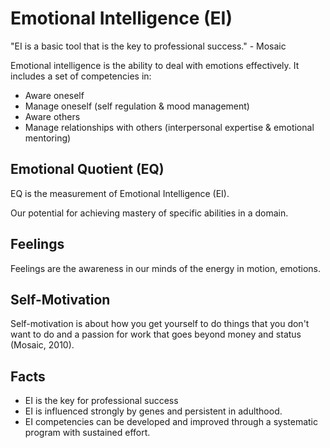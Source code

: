 # Emotional Intelligence (EI)

"EI is a basic tool that is the key to professional success." - Mosaic

Emotional intelligence is the ability to deal with emotions effectively. It includes a set of competencies in:

- Aware oneself
- Manage oneself (self regulation & mood management)
- Aware others
- Manage relationships with others (interpersonal expertise & emotional mentoring)

## Emotional Quotient (EQ)

EQ is the measurement of Emotional Intelligence (EI).

Our potential for achieving mastery of specific abilities in a domain.

## Feelings

Feelings are the awareness in our minds of the energy in motion, emotions.

## Self-Motivation

Self-motivation is about how you get yourself to do things that you don't want to do and a passion for work that goes beyond money and status (Mosaic, 2010).

## Facts

- EI is the key for professional success
- EI is influenced strongly by genes and persistent in adulthood.
- EI competencies can be developed and improved through a systematic program with sustained effort.